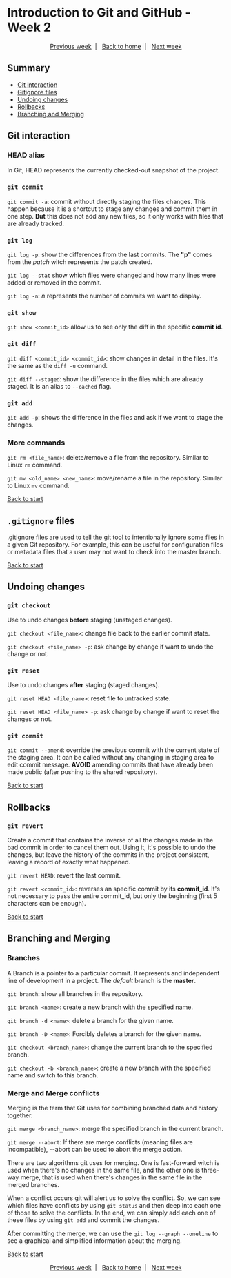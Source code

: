 <h1 id="start">Introduction to Git and GitHub - Week 2</h1>

<p align="center">
  <a href="week-1.md">Previous week</a>&nbsp;&nbsp;|&nbsp;&nbsp;
  <a href="README.md">Back to home</a>&nbsp;&nbsp;|&nbsp;&nbsp;
  <a href="week-3.md">Next week</a>
</p>

## Summary

- [Git interaction](#git-interaction)
- [Gitignore files](#gitignore-files)
- [Undoing changes](#undoing-changes)
- [Rollbacks](#rollbacks)
- [Branching and Merging](#branching-and-merging)

## Git interaction

### HEAD alias

In Git, HEAD represents the currently checked-out snapshot of the project.

### `git commit`

`git commit -a`: commit without directly staging the files changes. This happen because it is a shortcut to stage any changes and commit them in one step. **But** this does not add any new files, so it only works with files that are already tracked.

### `git log`

`git log -p`: show the differences from the last commits. The **"p"** comes from the _patch_ witch represents the patch created.

`git log --stat` show which files were changed and how many lines were added or removed in the commit.

`git log -n`: _n_ represents the number of commits we want to display.

### `git show`

`git show <commit_id>` allow us to see only the diff in the specific **commit id**.

### `git diff`

`git diff <commit_id> <commit_id>`: show changes in detail in the files. It's the same as the `diff -u` command.

`git diff --staged`: show the difference in the files which are already staged. It is an alias to `--cached` flag.

### `git add`

`git add -p`: shows the difference in the files and ask if we want to stage the changes.

### More commands

`git rm <file_name>`: delete/remove a file from the repository. Similar to Linux `rm` command.

`git mv <old_name> <new_name>`: move/rename a file in the repository. Similar to Linux `mv` command.

[Back to start](#start)

## `.gitignore` files

.gitignore files are used to tell the git tool to intentionally ignore some files in a given Git repository. For example, this can be useful for configuration files or metadata files that a user may not want to check into the master branch.

[Back to start](#start)

## Undoing changes

### `git checkout`

Use to undo changes **before** staging (unstaged changes).

`git checkout <file_name>`: change file back to the earlier commit state.

`git checkout <file_name> -p`: ask change by change if want to undo the change or not.

### `git reset`

Use to undo changes **after** staging (staged changes).

`git reset HEAD <file_name>`: reset file to untracked state.

`git reset HEAD <file_name> -p`: ask change by change if want to reset the changes or not.

### `git commit`

`git commit --amend`: override the previous commit with the current state of the staging area. It can be called without any changing in staging area to edit commit message. **AVOID** amending commits that have already been made public (after pushing to the shared repository).

[Back to start](#start)

## Rollbacks

### `git revert`

Create a commit that contains the inverse of all the changes made in the bad commit in order to cancel them out. Using it, it's possible to undo the changes, but leave the history of the commits in the project consistent, leaving a record of exactly what happened.

`git revert HEAD`: revert the last commit.

`git revert <commit_id>`: reverses an specific commit by its **commit_id**. It's not necessary to pass the entire commit_id, but only the beginning (first 5 characters can be enough).

[Back to start](#start)

## Branching and Merging

### Branches

A Branch is a pointer to a particular commit. It represents and independent line of development in a project.
The _default_ branch is the **master**.

`git branch`: show all branches in the repository.

`git branch <name>`: create a new branch with the specified name.

`git branch -d <name>`: delete a branch for the given name.

`git branch -D <name>`: Forcibly deletes a branch for the given name.

`git checkout <branch_name>`: change the current branch to the specified branch.

`git checkout -b <branch_name>`: create a new branch with the specified name and switch to this branch.

### Merge and Merge conflicts

Merging is the term that Git uses for combining branched data and history together.

`git merge <branch_name>`: merge the specified branch in the current branch.

`git merge --abort`: If there are merge conflicts (meaning files are incompatible), --abort can be used to abort the merge action.

There are two algorithms git uses for merging. One is fast-forward witch is used when there's no changes in the same file, and the other one is three-way merge, that is used when there's changes in the same file in the merged branches.

When a conflict occurs git will alert us to solve the conflict. So, we can see which files have conflicts by using `git status` and then deep into each one of those to solve the conflicts. In the end, we can simply add each one of these files by using `git add` and commit the changes.

After committing the merge, we can use the `git log --graph --oneline` to see a graphical and simplified information about the merging.

[Back to start](#start)

<p align="center">
  <a href="week-1.md">Previous week</a>&nbsp;&nbsp;|&nbsp;&nbsp;
  <a href="README.md">Back to home</a>&nbsp;&nbsp;|&nbsp;&nbsp;
  <a href="week-3.md">Next week</a>
</p>
